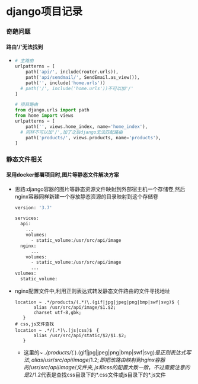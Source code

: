 # django项目记录

### 奇葩问题

#### 路由'/'无法找到

- ```python
  # 主路由
  urlpatterns = [
      path('api/', include(router.urls)),
      path('api/sendmail/', SendEmail.as_view()),
      path('', include('home.urls'))
    # path('/', include('home.urls'))不可以加'/'
  ]
  
  # 项目路由
  from django.urls import path
  from home import views
  urlpatterns = [
      path('', views.home_index, name='home_index'),
    # 同样不可以加'/',加了之后django无法匹配路由
      path('products/', views.products, name='products'),
  ]
  ```


### 静态文件相关

#### 采用docker部署项目时,图片等静态文件解决方案

- 思路:django容器的图片等静态资源文件映射到外部宿主机一个存储卷,然后nginx容器同样新建一个存放静态资源的目录映射到这个存储卷

  ```dockerfile
  version: '3.7'
  
  services:
    api:
      ...
      volumes:
        - static_volume:/usr/src/api/image
    nginx:
  		...
      volumes:
        - static_volume:/usr/src/api/image
  		...
  volumes:
    static_volume:
  
  ```

- nginx配置文件中,利用正则表达式转发静态文件路由的文件寻找地址

  ```nginx
  location ~ .*/products/(.*)\.(gif|jpg|jpeg|png|bmp|swf|svg)$ {
         alias /usr/src/api/image/$1.$2;
         charset utf-8,gbk;
     }
  # css,js文件查找
  location ~ .*/(.*)\.(js|css)$　{
         alias /usr/src/api/static/$2/$1.$2;
     }
  ```

  - 这里的~ .*/products/(.*)\.(gif|jpg|jpeg|png|bmp|swf|svg)$是正则表达式写法,alias /usr/src/api/image/$1.$2;即把改路由映射到nginx容器的/usr/src/api/image/文件夹,js和css的配置大致一致，不过需要注意的是$2/$1.$2代表是查找css目录下的*.css文件或js目录下的*.js文件